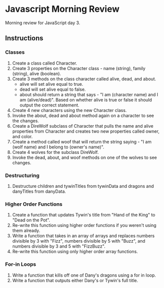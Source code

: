 # Javascript Morning Review
Morning review for JavaScript day 3.

## Instructions
### Classes
1. Create a class called Character.
2. Create 3 properties on the Character class - name (string), family (string), alive (boolean).
3. Create 3 methods on the class character called alive, dead, and about. 
	- alive will set alive equal to true.
	- dead will set alive equal to false.
	- about should return a string that says - "I am (character name) and I am (alive/dead)". Based on whether alive is true or false it should output the correct statement.
4. Create 4 new characters using the new Character class.
5. Invoke the about, dead and about method again on a character to see the changes.
6. Create a DireWolf subclass of Character that pulls the name and alive properties from Character and creates two new properties called owner, and color. 
7. Create a method called woof that will return the string saying - "I am (wolf name) and I belong to (owner's name)".
8. Create 4 wolves for the subclass DireWolf.
9. Invoke the dead, about, and woof methods on one of the wolves to see changes.
### Destructuring
1. Destructure children and tywinTitles from tywinData and dragons and danyTitles from danyData.
### Higher Order Functions 
1. Create a function that updates Tywin's title from "Hand of the King" to "Dead on the Pot".
2. Re-write this function using higher order functions if you weren't using them already.
3. Write a function that takes in an array of arrays and replaces numbers divisible by 3 with "Fizz", numbers divisible by 5 with "Buzz", and numbers divisible by 3 and 5 with "FizzBuzz".
4. Re-write this function using only higher order array functions.
### For-in Loops
1. Write a function that kills off one of Dany's dragons using a for in loop.
2. Write a function that outputs either Dany's or Tywin's full title.
